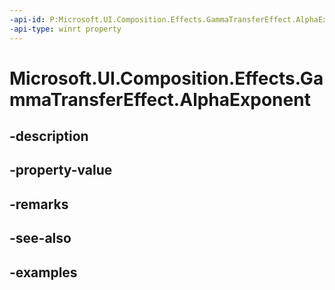```yaml
---
-api-id: P:Microsoft.UI.Composition.Effects.GammaTransferEffect.AlphaExponent
-api-type: winrt property
---
```


<!-- Property syntax.
public float AlphaExponent { get;  set; }
-->

# Microsoft.UI.Composition.Effects.GammaTransferEffect.AlphaExponent

## -description

## -property-value

## -remarks

## -see-also

## -examples

